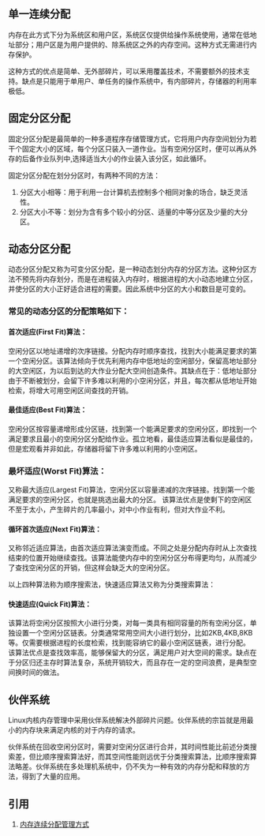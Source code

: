 ## 单一连续分配

内存在此方式下分为系统区和用户区，系统区仅提供给操作系统使用，通常在低地址部分；用户区是为用户提供的、除系统区之外的内存空间。这种方式无需进行内存保护。

这种方式的优点是简单、无外部碎片，可以釆用覆盖技术，不需要额外的技术支持。缺点是只能用于单用户、单任务的操作系统中，有内部碎片，存储器的利用率极低。

## 固定分区分配

固定分区分配是最简单的一种多道程序存储管理方式，它将用户内存空间划分为若干个固定大小的区域，每个分区只装入一道作业。当有空闲分区时，便可以再从外存的后备作业队列中,选择适当大小的作业装入该分区，如此循环。

固定分区分配在划分分区时，有两种不同的方法：

1. 分区大小相等：用于利用一台计算机去控制多个相同对象的场合，缺乏灵活性。
1. 分区大小不等：划分为含有多个较小的分区、适量的中等分区及少量的大分区。

## 动态分区分配

动态分区分配又称为可变分区分配，是一种动态划分内存的分区方法。这种分区方法不预先将内存划分，而是在进程装入内存时，根据进程的大小动态地建立分区，并使分区的大小正好适合进程的需要。因此系统中分区的大小和数目是可变的。

### 常见的动态分区的分配策略如下：

#### 首次适应(First Fit)算法：

空闲分区以地址递增的次序链接。分配内存时顺序查找，找到大小能满足要求的第一个空闲分区。该算法倾向于优先利用内存中低地址的空闲部分，保留高地址部分的大空闲区，为以后到达的大作业分配大空间创造条件。其缺点在于：低地址部分由于不断被划分，会留下许多难以利用的小空闲分区，并且，每次都从低地址开始检索，将增大可用空闲区间查找的开销。

#### 最佳适应(Best Fit)算法：

空闲分区按容量递增形成分区链，找到第一个能满足要求的空闲分区，即找到一个满足要求且最小的空闲分区分配给作业。孤立地看，最佳适应算法看似是最佳的，但是宏观看并非如此，存储器将留下许多难以利用的小空闲区。

### 最坏适应(Worst Fit)算法：

又称最大适应(Largest Fit)算法，空闲分区以容量递减的次序链接。找到第一个能满足要求的空闲分区，也就是挑选出最大的分区。
该算法优点是使剩下的空闲区不至于太小，产生碎片的几率最小，对中小作业有利，但对大作业不利。

#### 循环首次适应(Next Fit)算法：

又称邻近适应算法，由首次适应算法演变而成。不同之处是分配内存时从上次查找结束的位置开始继续查找。该算法能使内存中的空闲分区分布得更均匀，从而减少了查找空闲分区的开销，但这样会缺乏大的空闲分区。

以上四种算法称为顺序搜索法，快速适应算法又称为分类搜索算法：

#### 快速适应(Quick Fit)算法：

该算法将空闲分区按照大小进行分类，对每一类具有相同容量的所有空闲分区，单独设置一个空闲分区链表。分类通常常用空间大小进行划分，比如2KB,4KB,8KB等。仅需要根据进程的长度检索，找到能容纳它的最小空闲区链表，进行分配。
该算法优点是查找效率高，能够保留大的分区，满足用户对大空间的需求。缺点在于分区归还主存时算法复杂，系统开销较大，而且存在一定的空间浪费，是典型空间换时间的做法。

## 伙伴系统

Linux内核内存管理中采用伙伴系统解决外部碎片问题。伙伴系统的宗旨就是用最小的内存块来满足内核的对于内存的请求。

伙伴系统在回收空闲分区时，需要对空闲分区进行合并，其时间性能比前述分类搜索差，但比顺序搜索算法好，而其空间性能则远优于分类搜索算法，比顺序搜索算法略差。伙伴系统在多处理机系统中，仍不失为一种有效的内存分配和释放的方法，得到了大量的应用。

## 引用

1. [内存连续分配管理方式](https://www.jianshu.com/p/f9c2cd85e2f6)
